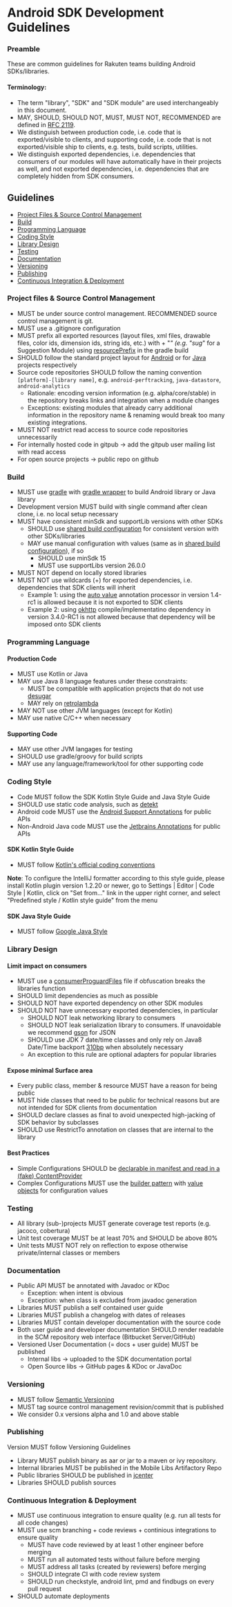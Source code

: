 # Android SDK Development Guidelines

### Preamble
These are common guidelines for Rakuten teams building Android SDKs/libraries.

#### Terminology:

* The term "library", "SDK" and "SDK module" are used interchangeably in this document. 
* MAY, SHOULD, SHOULD NOT, MUST, MUST NOT, RECOMMENDED are defined in [RFC 2119](https://www.ietf.org/rfc/rfc2119.txt).
* We distinguish between production code, i.e. code that is exported/visible to clients, and supporting code, i.e. code that is not exported/visible ship to clients, e.g. tests, build scripts, utilities.
* We distinguish exported dependencies, i.e. dependencies that consumers of our modules will have automatically have in their projects as well, and not exported dependencies, i.e. dependencies that are completely hidden from SDK consumers.

## Guidelines
* [Project Files & Source Control Management](#project-files-&-source-control-management)
* [Build](#build)
* [Programming Language](#programming-language)
* [Coding Style](#coding-style)
* [Library Design](#library-design)
* [Testing](#testing)
* [Documentation](#documentation)
* [Versioning](#versioning)
* [Publishing](#publishing)
* [Continuous Integration & Deployment](#continuous-integration-&-deployment)

### Project files & Source Control Management
* MUST be under source control management. RECOMMENDED source control management is git.
* MUST use a .gitignore configuration
* MUST prefix all exported resources (layout files, xml files, drawable files, color ids, dimension ids, string ids, etc.)  with <shortname> + "_" (e.g. "sug_" for a Suggestion Module) using [resourcePrefix](https://google.github.io/android-gradle-dsl/current/com.android.build.gradle.LibraryExtension.html#com.android.build.gradle.LibraryExtension:resourcePrefix) in the gradle build
* SHOULD follow the standard project layout for [Android](https://developer.android.com/studio/projects) or for [Java](https://docs.gradle.org/current/userguide/java_plugin.html#sec:java_project_layout) projects respectively 
* Source code repositories SHOULD follow the naming convention `[platform]-[library name]`, e.g. `android-perftracking`, `java-datastore`, `android-analytics`
    * Rationale: encoding version information (e.g. alpha/core/stable) in the repository breaks links and integration when a module changes
    * Exceptions: existing modules that already carry additional information in the repository name & renaming would break too many existing integrations.
* MUST NOT restrict read access to source code repositories unnecessarily
* For internally hosted code in gitpub → add the gitpub user mailing list with read access
* For open source projects → public repo on github 

### Build
* MUST use [gradle](https://docs.gradle.org/current/userguide/userguide.html) with [gradle wrapper](https://docs.gradle.org/current/userguide/gradle_wrapper.html) to build Android library or Java library
* Development version MUST build with single command after clean clone, i.e. no local setup necessary
* MUST have consistent minSdk and supportLib versions with other SDKs
    * SHOULD use [shared build configuration](https://github.com/rakutentech/android-buildconfig) for consistent version with other SDKs/libraries
    * MAY use manual configuration with values (same as in [shared build configuration](https://github.com/rakutentech/android-buildconfig)), if so 
        * SHOULD use minSdk 15
        * MUST use supportLibs version 26.0.0
* MUST NOT depend on locally stored libraries 
* MUST NOT use wildcards (+) for exported dependencies, i.e. dependencies that SDK clients will inherit
    * Example 1: using the [auto value](https://github.com/google/auto/tree/master/value) annotation processor in version 1.4-rc1 is allowed because it is not exported to SDK clients
    * Example 2: using [okhttp](https://github.com/square/okhttp) compile/implementatino dependency in version 3.4.0-RC1 is not allowed because that dependency will be imposed onto SDK clients

### Programming Language

#### Production Code

* MUST use Kotlin or Java
* MAY use Java 8 language features under these constraints:
    * MUST be compatible with application projects that do not use [desugar](https://developer.android.com/studio/write/java8-support.html)
    * MAY rely on [retrolambda](https://github.com/orfjackal/retrolambda)
* MAY NOT use other JVM languages (except for Kotlin)
* MAY use native C/C++ when necessary

#### Supporting Code

* MAY use other JVM langages for testing
* SHOULD use gradle/groovy for build scripts
* MAY use any language/framework/tool for other supporting code

### Coding Style

* Code MUST follow the SDK Kotlin Style Guide and Java Style Guide
* SHOULD use static code analysis, such as [detekt](https://github.com/arturbosch/detekt)
* Android code MUST use the [Android Support Annotations](http://tools.android.com/tech-docs/support-annotations) for public APIs 
* Non-Android Java code MUST use the [Jetbrains Annotations](https://www.jetbrains.com/help/idea/annotating-source-code.html) for public APIs

#### SDK Kotlin Style Guide
* MUST follow [Kotlin's official coding conventions](https://kotlinlang.org/docs/reference/coding-conventions.html)

**Note**: To configure the IntelliJ formatter according to this style guide, please install Kotlin plugin version 1.2.20 or newer, go to Settings | Editor | Code Style | Kotlin, click on "Set from…" link in the upper right corner, and select "Predefined style / Kotlin style guide" from the menu

#### SDK Java Style Guide
* MUST follow [Google Java Style](https://google.github.io/styleguide/javaguide.html)

### Library Design

#### Limit impact on consumers
* MUST use a [consumerProguardFiles](https://google.github.io/android-gradle-dsl/current/com.android.build.gradle.internal.dsl.BuildType.html#com.android.build.gradle.internal.dsl.BuildType:consumerProguardFiles) file if obfuscation breaks the libraries function 
* SHOULD limit dependencies as much as possible
* SHOULD NOT have exported dependency on other SDK modules
* SHOULD NOT have unnecessary exported dependencies, in particular
    * SHOULD NOT leak networking library to consumers
    * SHOULD NOT leak serialization library to consumers. If unavoidable we recommend [gson](https://github.com/google/gson) for JSON
    * SHOULD use JDK 7 date/time classes and only rely on Java8 Date/Time backport [310bp](https://www.threeten.org/threetenbp/) when absolutely necessary
    * An exception to this rule are optional adapters for popular libraries

#### Expose minimal Surface area
* Every public class, member & resource MUST have a reason for being public
* MUST hide classes that need to be public for technical reasons but are not intended for SDK clients from documentation
* SHOULD declare classes as final to avoid unexpected high-jacking of SDK behavior by subclasses
* SHOULD use RestrictTo annotation on classes that are internal to the library

#### Best Practices
* Simple Configurations SHOULD be [declarable in manifest and read in a (fake) ContentProvider](https://firebase.googleblog.com/2016/12/how-does-firebase-initialize-on-android.html)
* Complex Configurations MUST use the [builder pattern](https://en.wikipedia.org/wiki/Builder_pattern) with [value objects](https://en.wikipedia.org/wiki/Value_object) for configuration values

### Testing

* All library (sub-)projects MUST generate coverage test reports (e.g. jacoco, cobertura)
* Unit test coverage MUST be at least 70% and SHOULD be above 80%
* Unit tests MUST NOT rely on reflection to expose otherwise private/internal classes or members

### Documentation

* Public API MUST be annotated with Javadoc or KDoc
    * Exception: when intent is obvious
    * Exception: when class is excluded from javadoc generation
* Libraries MUST publish a self contained user guide
* Libraries MUST publish a changelog with dates of releases
* Libraries MUST contain developer documentation with the source code
* Both user guide and developer documentation SHOULD render readable in the SCM repository web interface (Bitbucket Server/GitHub)
* Versioned User Documentation (= docs + user guide) MUST be published 
    * Internal libs → uploaded to the SDK documentation portal
    * Open Source libs → GitHub pages & KDoc or JavaDoc

### Versioning

* MUST follow [Semantic Versioning](http://semver.org/spec/v2.0.0.html)
* MUST tag source control management revision/commit that is published
* We consider 0.x versions alpha and  1.0 and above stable

### Publishing

Version MUST follow Versioning Guidelines
* Library MUST publish binary as aar or jar to a maven or ivy repository.
* Internal libraries MUST be published in the Mobile Libs Artifactory Repo
* Public libraries SHOULD be published in [jcenter](https://bintray.com/bintray/jcenter)
* Libraries SHOULD publish sources

### Continuous Integration & Deployment

* MUST use continuous integration to ensure quality (e.g. run all tests for all code changes)
* MUST use scm branching + code reviews + continious integrations to ensure quality
    * MUST have code reviewed by at least 1 other engineer before merging
    * MUST run all automated tests without failure before merging
    * MUST address all tasks (created by reviewers) before merging
    * SHOULD integrate CI with code review system
    * SHOULD run checkstyle, android lint, pmd and findbugs on every pull request
* SHOULD automate deployments
